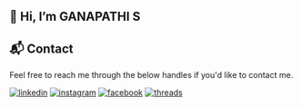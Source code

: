 ## 👋 Hi, I’m GANAPATHI S


<h2>📬 Contact</h2>

Feel free to reach me through the below handles if you'd like to contact me.

[![linkedin](https://img.shields.io/badge/LinkedIn-0077B5?style=for-the-badge&logo=linkedin&logoColor=white)](https://www.linkedin.com/in/jigar-sablee)
[![instagram](https://img.shields.io/badge/Instagram-E4405F?style=for-the-badge&logo=instagram&logoColor=white)](https://www.instagram.com/sv_ganapathi)
[![facebook](https://img.shields.io/badge/Facebook-316FF6?style=for-the-badge&logo=facebook&logoColor=white)](https://www.facebook.com/ganapathiofficial)
[![threads](https://img.shields.io/badge/Instagram-E4405F?style=for-the-badge&logo=instagram&logoColor=white)](https://www.instagram.com/sv_ganapathi)
